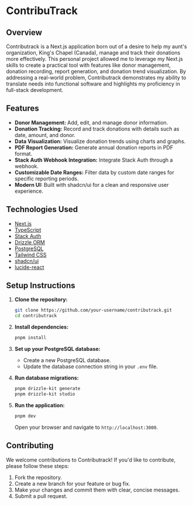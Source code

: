 # ContribuTrack

## Overview

Contributrack is a Next.js application born out of a desire to help my aunt's organization, King's Chapel (Canada), manage and track their donations more effectively. This personal project allowed me to leverage my Next.js skills to create a practical tool with features like donor management, donation recording, report generation, and donation trend visualization. By addressing a real-world problem, Contributrack demonstrates my ability to translate needs into functional software and highlights my proficiency in full-stack development.

## Features

- **Donor Management:** Add, edit, and manage donor information.
- **Donation Tracking:** Record and track donations with details such as date,
  amount, and donor.
- **Data Visualization:** Visualize donation trends using charts and graphs.
- **PDF Report Generation:** Generate annual donation reports in PDF format.
- **Stack Auth Webhook Integration:** Integrate Stack Auth through a webhook.
- **Customizable Date Ranges:** Filter data by custom date ranges for specific
  reporting periods.
- **Modern UI:** Built with shadcn/ui for a clean and responsive
  user experience.

## Technologies Used

- [Next.js](https://nextjs.org/)
- [TypeScript](https://www.typescriptlang.org/)
- [Stack Auth](https://stack-auth.com/)
- [Drizzle ORM](https://orm.drizzle.team/)
- [PostgreSQL](https://www.postgresql.org/)
- [Tailwind CSS](https://tailwindcss.com/)
- [shadcn/ui](https://ui.shadcn.com/)
- [lucide-react](https://lucide.dev/)

## Setup Instructions

1.  **Clone the repository:**

    ```bash
    git clone https://github.com/your-username/contributrack.git
    cd contributrack
    ```

2.  **Install dependencies:**

    ```bash
    pnpm install
    ```

3.  **Set up your PostgreSQL database:**

    - Create a new PostgreSQL database.
    - Update the database connection string in your `.env` file.

4.  **Run database migrations:**

    ```bash
    pnpm drizzle-kit generate
    pnpm drizzle-kit studio
    ```

5.  **Run the application:**

    ```bash
    pnpm dev
    ```

    Open your browser and navigate to `http://localhost:3000`.

## Contributing

We welcome contributions to Contributrack! If you'd like to contribute, please
follow these steps:

1.  Fork the repository.
2.  Create a new branch for your feature or bug fix.
3.  Make your changes and commit them with clear, concise messages.
4.  Submit a pull request.
